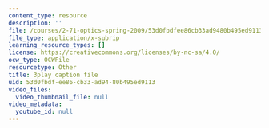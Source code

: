 ```yaml
---
content_type: resource
description: ''
file: /courses/2-71-optics-spring-2009/53d0fbdfee86cb33ad9480b495ed9113_IpFIp68ODNI.srt
file_type: application/x-subrip
learning_resource_types: []
license: https://creativecommons.org/licenses/by-nc-sa/4.0/
ocw_type: OCWFile
resourcetype: Other
title: 3play caption file
uid: 53d0fbdf-ee86-cb33-ad94-80b495ed9113
video_files:
  video_thumbnail_file: null
video_metadata:
  youtube_id: null
---
```

